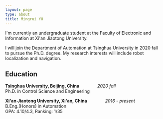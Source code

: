 ```yaml
---
layout: page
type: about
title: Mingrui YU
---
```


I'm currently an undergraduate student at the Faculty of Electronic and Information at Xi'an Jiaotong University. 

I will join the Department of Automation at Tsinghua University in 2020 fall to pursue the Ph.D. degree. My research interests will include robot localization and navigation. 

## Education

**Tsinghua University, Beijing, China**  &emsp; &emsp; &emsp;  *2020  fall*  
Ph.D. in Control Science and Engineering

**Xi'an Jiaotong University, Xi'an, China** &emsp; &emsp; &emsp;  *2016 - present*  
B.Eng.(Honors) in Automation  
GPA: 4.10/4.3, Ranking: 1/35